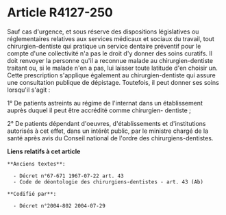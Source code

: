 # Article R4127-250

Sauf cas d'urgence, et sous réserve des dispositions législatives ou réglementaires relatives aux services médicaux et
sociaux du travail, tout chirurgien-dentiste qui pratique un service dentaire préventif pour le compte d'une collectivité n'a
pas le droit d'y donner des soins curatifs. Il doit renvoyer la personne qu'il a reconnue malade au chirurgien-dentiste
traitant ou, si le malade n'en a pas, lui laisser toute latitude d'en choisir un. Cette prescription s'applique également au
chirurgien-dentiste qui assure une consultation publique de dépistage. Toutefois, il peut donner ses soins lorsqu'il s'agit :

1° De patients astreints au régime de l'internat dans un établissement auprès duquel il peut être accrédité comme chirurgien-
dentiste ;

2° De patients dépendant d'oeuvres, d'établissements et d'institutions autorisés à cet effet, dans un intérêt public, par le
ministre chargé de la santé après avis du Conseil national de l'ordre des chirurgiens-dentistes.

**Liens relatifs à cet article**

	**Anciens textes**:

	  - Décret n°67-671 1967-07-22 art. 43
	  - Code de déontologie des chirurgiens-dentistes - art. 43 (Ab)

	**Codifié par**:

	  - Décret n°2004-802 2004-07-29
